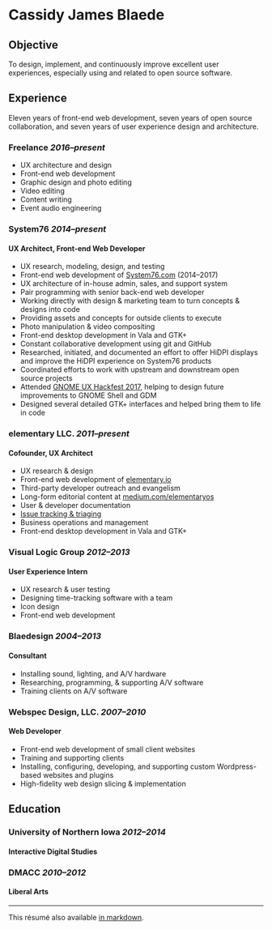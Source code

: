 # Cassidy James Blaede

## Objective

To design, implement, and continuously improve excellent user experiences,
especially using and related to open source software.

<!--
## Relevant Skills

**Roles:** UX architecture & design, front-end web development

**Programming languages:** HTML, CSS, JavaScript, Mustache/&#8203;Handlebars;
experience with PHP and MySQL

**Operating Systems:** Linux, macOS, Windows, Android, iOS

**Concepts:** user-centric design, responsive/mobile-first web development, version control, pair programming
-->

## Experience

Eleven years of front-end web development, seven years of open source
collaboration, and seven years of user experience design and architecture.


### Freelance _2016–present_

- UX architecture and design
- Front-end web development
- Graphic design and photo editing
- Video editing
- Content writing
- Event audio engineering


### System76 _2014–present_

#### UX Architect, Front-end Web Developer

- UX research, modeling, design, and testing
- Front-end web development of [System76.com](https://system76.com) (2014–2017)
- UX architecture of in-house admin, sales, and support system
- Pair programming with senior back-end web developer
- Working directly with design & marketing team to turn concepts & designs into
  code
- Providing assets and concepts for outside clients to execute
- Photo manipulation & video compositing
- Front-end desktop development in Vala and GTK+
- Constant collaborative development using git and GitHub
- Researched, initiated, and documented an effort to offer HiDPI displays and
  improve the HiDPI experience on System76 products
- Coordinated efforts to work with upstream and downstream open source projects
- Attended [GNOME UX Hackfest 2017](http://blog.system76.com/post/167747412318/gnome-ux-hackfest-2017), helping to design future improvements to GNOME Shell and GDM
- Designed several detailed GTK+ interfaces and helped bring them to life in
  code


### elementary LLC. _2011–present_

#### Cofounder, UX Architect

- UX research & design
- Front-end web development of [elementary.io](https://elementary.io)
- Third-party developer outreach and evangelism
- Long-form editorial content at [medium.com/elementaryos](https://medium.com/elementaryos)
- User & developer documentation
- [Issue tracking & triaging](https://github.com/search?o=desc&q=org%3Aelementary+cassidyjames&s=updated&type=Issues&utf8=%E2%9C%93)
- Business operations and management
- Front-end desktop development in Vala and GTK+


### Visual Logic Group _2012–2013_

#### User Experience Intern

- UX research & user testing
- Designing time-tracking software with a team
- Icon design
- Front-end web development


### Blaedesign _2004–2013_

#### Consultant

- Installing sound, lighting, and A/V hardware
- Researching, programming, & supporting A/V software
- Training clients on A/V software


### Webspec Design, LLC. _2007–2010_

#### Web Developer

- Front-end web development of small client websites
- Training and supporting clients
- Installing, configuring, developing, and supporting custom Wordpress-based
  websites and plugins
- High-fidelity web design slicing & implementation


## Education


### University of Northern Iowa _2012–2014_

#### Interactive Digital Studies


### DMACC _2010–2012_

#### Liberal Arts

---

This résumé also available [in markdown](http://cassidyjames.com/resume.md).

